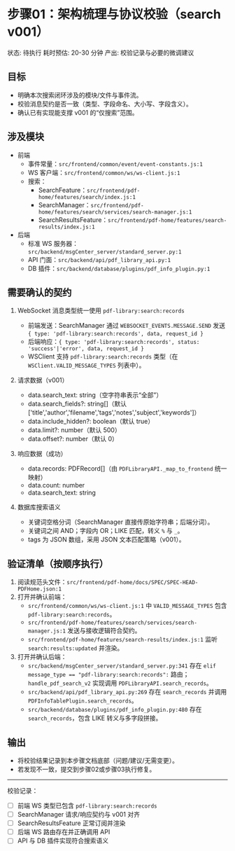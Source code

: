 # 步骤01：架构梳理与协议校验（search v001）

状态: 待执行
耗时预估: 20-30 分钟
产出: 校验记录与必要的微调建议

## 目标
- 明确本次搜索闭环涉及的模块/文件与事件流。
- 校验消息契约是否一致（类型、字段命名、大小写、字段含义）。
- 确认已有实现能支撑 v001 的“仅搜索”范围。

## 涉及模块
- 前端
  - 事件常量：`src/frontend/common/event/event-constants.js:1`
  - WS 客户端：`src/frontend/common/ws/ws-client.js:1`
  - 搜索：
    - SearchFeature：`src/frontend/pdf-home/features/search/index.js:1`
    - SearchManager：`src/frontend/pdf-home/features/search/services/search-manager.js:1`
    - SearchResultsFeature：`src/frontend/pdf-home/features/search-results/index.js:1`
- 后端
  - 标准 WS 服务器：`src/backend/msgCenter_server/standard_server.py:1`
  - API 门面：`src/backend/api/pdf_library_api.py:1`
  - DB 插件：`src/backend/database/plugins/pdf_info_plugin.py:1`

## 需要确认的契约
1) WebSocket 消息类型统一使用 `pdf-library:search:records`
   - 前端发送：SearchManager 通过 `WEBSOCKET_EVENTS.MESSAGE.SEND` 发送 `{ type: 'pdf-library:search:records', data, request_id }`
   - 后端响应：`{ type: 'pdf-library:search:records', status: 'success'|'error', data, request_id }`
   - WSClient 支持 `pdf-library:search:records` 类型（在 `WSClient.VALID_MESSAGE_TYPES` 列表中）。

2) 请求数据（v001）
   - data.search_text: string（空字符串表示“全部”）
   - data.search_fields?: string[]（默认 ['title','author','filename','tags','notes','subject','keywords']）
   - data.include_hidden?: boolean（默认 true）
   - data.limit?: number（默认 500）
   - data.offset?: number（默认 0）

3) 响应数据（成功）
   - data.records: PDFRecord[]（由 `PDFLibraryAPI._map_to_frontend` 统一映射）
   - data.count: number
   - data.search_text: string

4) 数据库搜索语义
   - 关键词空格分词（SearchManager 直接传原始字符串；后端分词）。
   - 关键词之间 AND；字段内 OR；LIKE 匹配，转义 `%` 与 `_`。
   - tags 为 JSON 数组，采用 JSON 文本匹配策略（v001）。

## 验证清单（按顺序执行）
1. 阅读规范头文件：`src/frontend/pdf-home/docs/SPEC/SPEC-HEAD-PDFHome.json:1`
2. 打开并确认前端：
   - `src/frontend/common/ws/ws-client.js:1` 中 `VALID_MESSAGE_TYPES` 包含 `pdf-library:search:records`。
   - `src/frontend/pdf-home/features/search/services/search-manager.js:1` 发送与接收逻辑符合契约。
   - `src/frontend/pdf-home/features/search-results/index.js:1` 监听 `search:results:updated` 并渲染。
3. 打开并确认后端：
   - `src/backend/msgCenter_server/standard_server.py:341` 存在 `elif message_type == "pdf-library:search:records":` 路由；`handle_pdf_search_v2` 实现调用 `PDFLibraryAPI.search_records`。
   - `src/backend/api/pdf_library_api.py:269` 存在 `search_records` 并调用 `PDFInfoTablePlugin.search_records`。
   - `src/backend/database/plugins/pdf_info_plugin.py:480` 存在 `search_records`，包含 LIKE 转义与多字段拼接。

## 输出
- 将校验结果记录到本步骤文档底部（问题/建议/无需变更）。
- 若发现不一致，提交到步骤02或步骤03执行修复。

---

校验记录：
- [ ] 前端 WS 类型已包含 `pdf-library:search:records`
- [ ] SearchManager 请求/响应契约与 v001 对齐
- [ ] SearchResultsFeature 正常订阅并渲染
- [ ] 后端 WS 路由存在并正确调用 API
- [ ] API 与 DB 插件实现符合搜索语义
